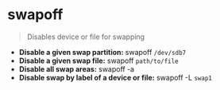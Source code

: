 # swapoff
> Disables device or file for swapping
- **Disable a given swap partition:**
swapoff `/dev/sdb7`
- **Disable a given swap file:**
swapoff `path/to/file`
- **Disable all swap areas:**
swapoff -a
- **Disable swap by label of a device or file:**
swapoff -L `swap1`
